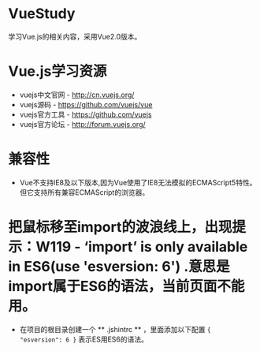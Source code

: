 # VueStudy
学习Vue.js的相关内容，采用Vue2.0版本。

# Vue.js学习资源
* vuejs中文官网 - http://cn.vuejs.org/
* vuejs源码 - https://github.com/vuejs/vue
* vuejs官方工具 - https://github.com/vuejs
* vuejs官方论坛 - http://forum.vuejs.org/

# 兼容性
* Vue不支持IE8及以下版本,因为Vue使用了IE8无法模拟的ECMAScript5特性。但它支持所有兼容ECMAScript的浏览器。

# 把鼠标移至import的波浪线上，出现提示：W119 - ‘import’  is only available in ES6(use 'esversion: 6') .意思是import属于ES6的语法，当前页面不能用。
* 在项目的根目录创建一个 ** .jshintrc ** ，里面添加以下配置 
	`{
		"esversion": 6
	}`
	表示ES用ES6的语法。
